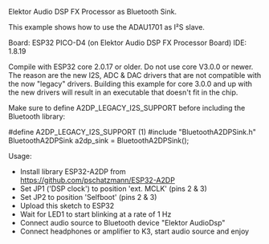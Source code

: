Elektor Audio DSP FX Processor as Bluetooth Sink.

This example shows how to use the ADAU1701 as I²S slave.

Board: ESP32 PICO-D4 (on Elektor Audio DSP FX Processor Board)
IDE: 1.8.19

Compile with ESP32 core 2.0.17 or older. Do not use core V3.0.0 or newer.
The reason are the new I2S, ADC & DAC drivers that are not compatible with
the now "legacy" drivers. Building this example for core 3.0.0 and up with 
the new drivers will result in an executable that doesn't fit in the chip.

Make sure to define A2DP_LEGACY_I2S_SUPPORT before including the Bluetooth library:

#define A2DP_LEGACY_I2S_SUPPORT  (1)
#include "BluetoothA2DPSink.h"
BluetoothA2DPSink a2dp_sink = BluetoothA2DPSink();


Usage:
- Install library ESP32-A2DP from https://github.com/pschatzmann/ESP32-A2DP
- Set JP1 ('DSP clock') to position 'ext. MCLK' (pins 2 & 3)
- Set JP2 to position 'Selfboot' (pins 2 & 3)
- Upload this sketch to ESP32
- Wait for LED1 to start blinking at a rate of 1 Hz
- Connect audio source to Bluetooth device "Elektor AudioDsp"
- Connect headphones or amplifier to K3, start audio source and enjoy
